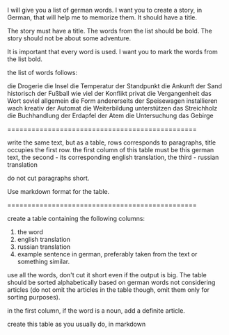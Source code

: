 I will give you a list of german words. I want you to create a story, in German, that will help me to memorize them. It should have a title.

The story must have a title. The words from the list should be bold. The story should not be about some adventure.

It is important that every word is used.
I want you to mark the words from the list bold.


the list of words follows:

die Drogerie
die Insel
die Temperatur
der Standpunkt
die Ankunft
der Sand
historisch
der Fußball
wie viel
der Konflikt
privat
die Vergangenheit
das Wort
soviel
allgemein
die Form
andererseits
der Speisewagen
installieren
wach
kreativ
der Automat
die Weiterbildung
unterstützen
das Streichholz
die Buchhandlung
der Erdapfel
der Atem
die Untersuchung
das Gebirge

===============================================

write the same text, but as a table, rows corresponds to paragraphs, title occupies the first row. 
the first column of this table must be this german text, 
the second - its corresponding english translation,
the third - russian translation

do not cut paragraphs short. 

Use markdown format for the table.

===============================================

create a table containing the following columns:

1. the word
2. english translation
3. russian translation
4. example sentence in german, preferably taken from the text or something similar.

use all the words, don't cut it short even if the output is big. The table should be sorted alphabetically based on german words not considering articles (do not omit the articles in the table though, omit them only for sorting purposes).

in the first column, if the word is a noun, add a definite article.

create this table as you usually do, in markdown

